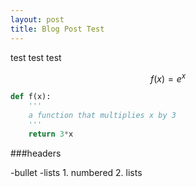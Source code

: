 ```yaml
---
layout: post
title: Blog Post Test
---
```

test test test

$$ f(x) = e^x $$

```python
def f(x):
	'''
	a function that multiplies x by 3
	'''
	return 3*x
```

###headers

-bullet
-lists
	1. numbered
	2. lists